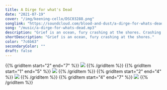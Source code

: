 ```yaml
---
title: A Dirge for what's Dead
date: "2021-07-19"
cover: "/img/keening-cello/DSC03288.png"
songlink: "https://soundcloud.com/blood-and-dust/a-dirge-for-whats-dead"
song: "/music/a-dirge-for-whats-dead.mp3"
description: "Grief is an ocean, fury crashing at the shores. Crashing till the fortress walls do crumble and fall, catacombs washed away, cruel rituals forgotten. Fury turning old, old pain from jagged edge to rounded stone. I shroud myself in ocean, heaving with sadness and pockets full of fury stones, knowing I’ll carry them all with me one day, back to that lightless womb, the centre of the world."
shortDescription: "Grief is an ocean, fury crashing at the shores."
color: "7c6b63"
secondaryColor: ""
draft: false
---
```


{{% gridItem start="2" end="7" %}}
![](/img/keening-cello/DSC03288.png)
{{% /gridItem %}}
{{% gridItem start="1" end="5" %}}
![](/img/keening-cello/DSC03295.png)
{{% /gridItem %}}
{{% gridItem start="2" end="4" %}}
![](/img/keening-cello/DSC03294.png)
{{% /gridItem %}}
{{% gridItem start="4" end="7" %}}
![](/img/keening-cello/DSC03312.png)
{{% /gridItem %}}
